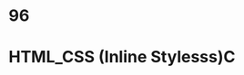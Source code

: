 # 96
# HTML_CSS (Inline Stylesss)C
<p style="color: blue; font_size: 29 px;"< styled paragraph<//1>

